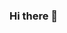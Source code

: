 ### Hi there 👋

<!--
<h2>HEY, GLAD TO SEE YOU HERE! WELCOME TO MY GITHUB PROFILE👇<img src="https://raw.githubusercontent.com/MartinHeinz/MartinHeinz/master/wave.gif" width="30px"></h2><br>

### Hi there 👋

<p align="center">
  <img src="https://readme-typing-svg.herokuapp.com?color=0d8eceF&size=30&center=true&vCenter=true&width=550&height=70&lines=Hey+There+👋,+I'm+Rammya Dharshini Kannan👧🏻;RPA+Software+Developer+💻;+Automation+Engineer+🤖;+Loves+To+Build+Projects+✨;">
</p> 

-->
